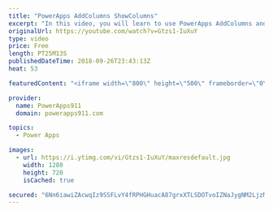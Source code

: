 ```yaml
---
title: "PowerApps AddColumns ShowColumns"
excerpt: "In this video, you will learn to use PowerApps AddColumns and ShowColumns along with other functions to better manipulate your data. Sometimes you don't control your data so you need to fix it up after you bring it into your app. This video will show you some of the tricks of the trade to do so.   Video"
originalUrl: https://youtube.com/watch?v=Gtzs1-IuXuY
type: video
price: Free
length: PT25M13S
publishedDateTime: 2018-09-26T23:43:13Z
heat: 53

featuredContent: "<iframe width=\"800\" height=\"500\" frameborder=\"0\" src=\"https://www.youtube.com/embed/Gtzs1-IuXuY\" allow=\"accelerometer; autoplay; encrypted-media; gyroscope; picture-in-picture\" allowfullscreen></iframe>"

provider:
  name: PowerApps911
  domain: powerapps911.com

topics:
  - Power Apps

images:
  - url: https://i.ytimg.com/vi/Gtzs1-IuXuY/maxresdefault.jpg
    width: 1280
    height: 720
    isCached: true

secured: "6Nn6iawiZAcwqIz9SSFLvY4fRPHGHuacA87grxXTLSDOTvoIZNaJygNM2LjzML0bJwfSRGMiL8UZYQjdNZ4FpYkOlveBso4LW51T3j07kHDOZ1t1GNa6iDz1uExRTGMqUlapYC3Jr4JeVhISF8Ln7hUsMKV2rt+5ZMkSfMolG4C/NLl6BF0i1XmXhMtrz0jEgVkFMtOYG0X/M1l6j9GBmFkle3dne8rkb4/5hcUNzhqU0YT7o+uiXVE7cq3Hwjy9hgS+DUZGBMprhu6g+6vKBHrwMwjoMA3B89tRA3xVnAOz3Rf9cG7i7rHfLQcSNpt6DP6Fka8Oi3l1zO+CIbN5/AaYA3ddJs9635LtHoUxHpOJUYUdhnsEkFeA4OCXwNyse57Vu5lPz7o1uwZZ5Pc9E4Gd66C9F++2k56hysXRIPQ=;T3lEN5sqJA0ZbUkq0rnqeg=="
---
```


